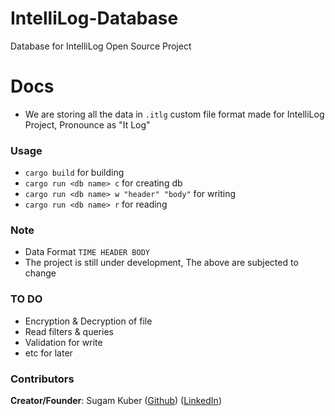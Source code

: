 # IntelliLog-Database
Database for IntelliLog Open Source Project 


# Docs

- We are storing all the data in ```.itlg``` custom file format made for IntelliLog Project, Pronounce as "It Log"

### Usage
- ```cargo build``` for building
- ```cargo run <db name> c``` for creating db
- ```cargo run <db name> w "header" "body"``` for writing
- ```cargo run <db name> r``` for reading

### Note
- Data Format ```TIME HEADER BODY```
- The project is still under development, The above are subjected to change

### TO DO
- Encryption & Decryption of file
- Read filters & queries
- Validation for write
- etc for later

### Contributors

**Creator/Founder**: Sugam Kuber ([Github](https://github.com/sugamkuber)) ([LinkedIn](https://linkedin.com/in/sugamkuber))

